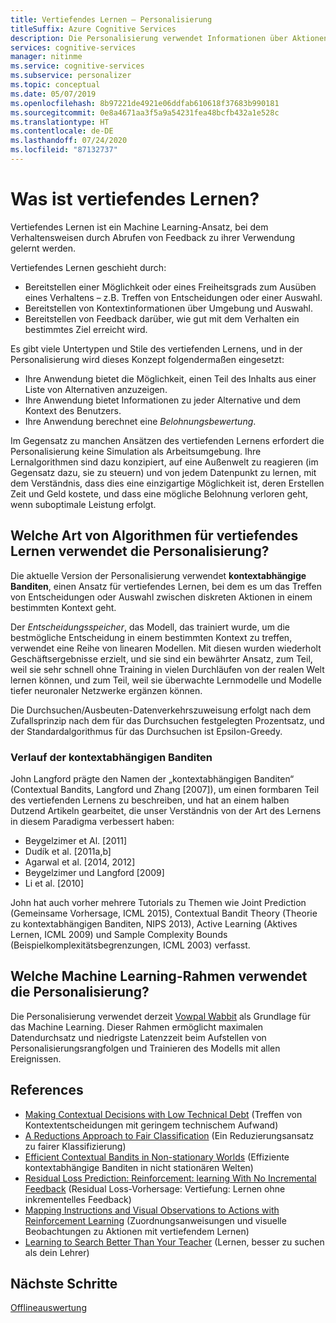 ```yaml
---
title: Vertiefendes Lernen – Personalisierung
titleSuffix: Azure Cognitive Services
description: Die Personalisierung verwendet Informationen über Aktionen und den aktuellen Kontext, um bessere Rangfolgevorschläge zu machen. Die Informationen zu diesen Aktionen und zum Kontext sind die Attribute oder Eigenschaften, die als Features bezeichnet werden.
services: cognitive-services
manager: nitinme
ms.service: cognitive-services
ms.subservice: personalizer
ms.topic: conceptual
ms.date: 05/07/2019
ms.openlocfilehash: 8b97221de4921e06ddfab610618f37683b990181
ms.sourcegitcommit: 0e8a4671aa3f5a9a54231fea48bcfb432a1e528c
ms.translationtype: HT
ms.contentlocale: de-DE
ms.lasthandoff: 07/24/2020
ms.locfileid: "87132737"
---
```

# <a name="what-is-reinforcement-learning"></a>Was ist vertiefendes Lernen?

Vertiefendes Lernen ist ein Machine Learning-Ansatz, bei dem Verhaltensweisen durch Abrufen von Feedback zu ihrer Verwendung gelernt werden.
 
Vertiefendes Lernen geschieht durch:

* Bereitstellen einer Möglichkeit oder eines Freiheitsgrads zum Ausüben eines Verhaltens – z.B. Treffen von Entscheidungen oder einer Auswahl.
* Bereitstellen von Kontextinformationen über Umgebung und Auswahl.
* Bereitstellen von Feedback darüber, wie gut mit dem Verhalten ein bestimmtes Ziel erreicht wird.

Es gibt viele Untertypen und Stile des vertiefenden Lernens, und in der Personalisierung wird dieses Konzept folgendermaßen eingesetzt:

* Ihre Anwendung bietet die Möglichkeit, einen Teil des Inhalts aus einer Liste von Alternativen anzuzeigen.
* Ihre Anwendung bietet Informationen zu jeder Alternative und dem Kontext des Benutzers.
* Ihre Anwendung berechnet eine _Belohnungsbewertung_.

Im Gegensatz zu manchen Ansätzen des vertiefenden Lernens erfordert die Personalisierung keine Simulation als Arbeitsumgebung. Ihre Lernalgorithmen sind dazu konzipiert, auf eine Außenwelt zu reagieren (im Gegensatz dazu, sie zu steuern) und von jedem Datenpunkt zu lernen, mit dem Verständnis, dass dies eine einzigartige Möglichkeit ist, deren Erstellen Zeit und Geld kostete, und dass eine mögliche Belohnung verloren geht, wenn suboptimale Leistung erfolgt.

## <a name="what-type-of-reinforcement-learning-algorithms-does-personalizer-use"></a>Welche Art von Algorithmen für vertiefendes Lernen verwendet die Personalisierung?

Die aktuelle Version der Personalisierung verwendet **kontextabhängige Banditen**, einen Ansatz für vertiefendes Lernen, bei dem es um das Treffen von Entscheidungen oder Auswahl zwischen diskreten Aktionen in einem bestimmten Kontext geht.

Der _Entscheidungsspeicher_, das Modell, das trainiert wurde, um die bestmögliche Entscheidung in einem bestimmten Kontext zu treffen, verwendet eine Reihe von linearen Modellen. Mit diesen wurden wiederholt Geschäftsergebnisse erzielt, und sie sind ein bewährter Ansatz, zum Teil, weil sie sehr schnell ohne Training in vielen Durchläufen von der realen Welt lernen können, und zum Teil, weil sie überwachte Lernmodelle und Modelle tiefer neuronaler Netzwerke ergänzen können.

Die Durchsuchen/Ausbeuten-Datenverkehrszuweisung erfolgt nach dem Zufallsprinzip nach dem für das Durchsuchen festgelegten Prozentsatz, und der Standardalgorithmus für das Durchsuchen ist Epsilon-Greedy.

### <a name="history-of-contextual-bandits"></a>Verlauf der kontextabhängigen Banditen

John Langford prägte den Namen der „kontextabhängigen Banditen“ (Contextual Bandits, Langford und Zhang [2007]), um einen formbaren Teil des vertiefenden Lernens zu beschreiben, und hat an einem halben Dutzend Artikeln gearbeitet, die unser Verständnis von der Art des Lernens in diesem Paradigma verbessert haben:

* Beygelzimer et Al. [2011]
* Dudík et al. [2011a,b]
* Agarwal et al. [2014, 2012]
* Beygelzimer und Langford [2009]
* Li et al. [2010]

John hat auch vorher mehrere Tutorials zu Themen wie Joint Prediction (Gemeinsame Vorhersage, ICML 2015), Contextual Bandit Theory (Theorie zu kontextabhängigen Banditen, NIPS 2013), Active Learning (Aktives Lernen, ICML 2009) und Sample Complexity Bounds (Beispielkomplexitätsbegrenzungen, ICML 2003) verfasst.

## <a name="what-machine-learning-frameworks-does-personalizer-use"></a>Welche Machine Learning-Rahmen verwendet die Personalisierung?

Die Personalisierung verwendet derzeit [Vowpal Wabbit](https://github.com/VowpalWabbit/vowpal_wabbit/wiki) als Grundlage für das Machine Learning. Dieser Rahmen ermöglicht maximalen Datendurchsatz und niedrigste Latenzzeit beim Aufstellen von Personalisierungsrangfolgen und Trainieren des Modells mit allen Ereignissen.

## <a name="references"></a>References

* [Making Contextual Decisions with Low Technical Debt](https://arxiv.org/abs/1606.03966) (Treffen von Kontextentscheidungen mit geringem technischem Aufwand)
* [A Reductions Approach to Fair Classification](https://arxiv.org/abs/1803.02453) (Ein Reduzierungsansatz zu fairer Klassifizierung)
* [Efficient Contextual Bandits in Non-stationary Worlds](https://arxiv.org/abs/1708.01799) (Effiziente kontextabhängige Banditen in nicht stationären Welten)
* [Residual Loss Prediction: Reinforcement: learning With No Incremental Feedback](https://openreview.net/pdf?id=HJNMYceCW) (Residual Loss-Vorhersage: Vertiefung: Lernen ohne inkrementelles Feedback)
* [Mapping Instructions and Visual Observations to Actions with Reinforcement Learning](https://arxiv.org/abs/1704.08795) (Zuordnungsanweisungen und visuelle Beobachtungen zu Aktionen mit vertiefendem Lernen)
* [Learning to Search Better Than Your Teacher](https://arxiv.org/abs/1502.02206) (Lernen, besser zu suchen als dein Lehrer)

## <a name="next-steps"></a>Nächste Schritte

[Offlineauswertung](concepts-offline-evaluation.md) 